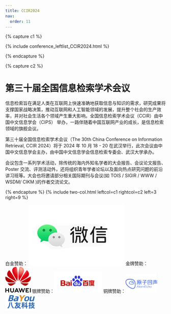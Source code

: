 ```yaml
---
title: CCIR2024
nav:
  order: 11
---
```


{% capture c1 %}

{% include conference_leftlist_CCIR2024.html %}

{% endcapture %}

{% capture c2 %}

# <i class="fas fa-feather-alt"></i>第三十届全国信息检索学术会议

信息检索旨在满足人类在互联网上快速准确地获取信息与知识的需求，研究成果将支撑国家战略决策，推动互联网和人工智能领域的发展，提升整个社会的生产效率，并对社会生活各个领域产生重大影响。全国信息检索学术会议（CCIR）由中国中文信息学会（CIPS） 举办，一路伴随着中国互联网产业的成长，是信息检索领域的旗舰会议。

第三十届全国信息检索学术会议（The 30th China Conference on Information Retrieval, CCIR 2024）将于 2024 年 10 月 18 - 20 在武汉举行，此次会议由中国中文信息学会主办，由中国中文信息学会信息检索专委会、武汉大学承办。

会议包含一系列学术活动，除传统的海内外知名学者的大会报告、会议论文报告、Poster 交流、评测活动外，还将组织青年学者论坛以及面向热点研究问题的前沿讲习班等。大会也将邀请部分相关国际期刊与会议(如 TOIS / SIGIR / WWW / WSDM/ CIKM )的作者交流论文。

<p></p>

{% endcapture %}
{% include two-col.html leftcol=c1 rightcol=c2 left=3 right=9 %}

白金赞助： <img src="./assets/白金赞助-腾讯微信.png" style="width: 300px;"> 金牌赞助：<img src="./assets/金牌赞助-华为.jpg" style="width: 80px;"> 银牌赞助：<img src="./assets/银牌赞助-百度.png" style="width: 150px;"> 铜牌赞助：<img src="./assets/铜牌赞助-原子回声.png" style="width: 100px;"> <img src="./assets/铜牌赞助-八友科技.png" style="width: 100px;">
